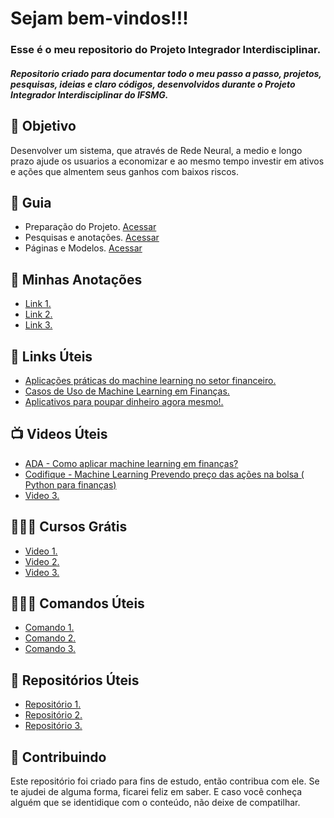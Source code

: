 <!--
# Projeto_-Integrador_Interdisciplinar
Repositorio criado para documentar todo o meu passo a passo, projetos, pesquisas, ideias e claro códigos, desenvolvidos durante o Projeto Integrador Interdisciplinar do IFSMG.
-->

<h1> Sejam bem-vindos!!!</h1>
<h3>Esse é o meu repositorio do Projeto Integrador Interdisciplinar.</h3>
<h5> 
 Repositorio criado para documentar todo o meu passo a passo, projetos, pesquisas, ideias e claro códigos, desenvolvidos durante o Projeto Integrador Interdisciplinar do IFSMG.
 </h5> 

<h2> 🎯 Objetivo </h2>
Desenvolver um sistema, que através de Rede Neural, a medio e longo prazo ajude os usuarios a economizar e ao mesmo tempo investir em ativos e ações que almentem seus ganhos com baixos riscos.

<h2 dir="auto"> 🚦 Guia </h2>
<ul dir="auto">
 <li> Preparação do Projeto. <a href="https://">Acessar</a> </li>
 <li> Pesquisas e anotações. <a href="https://"> Acessar </a> </li>
 <li> Páginas e Modelos. <a href="https://"> Acessar </a> </li>
 
</ul>


<h2 dir="auto"> 📝 Minhas Anotações </h2>
<ul dir="auto">
  <li><a href="https://"> Link 1. </a></li>
  <li><a href="https:/"> Link 2. </a></li>
  <li><a href="https://"> Link 3. </a></li>
  
</ul>

<h2 dir="auto"> 🔗 Links Úteis </h2>
<ul dir="auto">
  <li><a href="https://cantarinobrasileiro.com.br/blog/4-aplicacoes-praticas-do-machine-learning-no-setor-financeiro/">Aplicações práticas do machine learning no setor financeiro.</a></li>
  <li><a href="https://blog.dsacademy.com.br/10-casos-de-uso-de-machine-learning-em_financas/">Casos de Uso de Machine Learning em Finanças.</a></li>
  <li><a href="https://novoidealconsultoria.com.br/dicas/aplicativos-para-poupar-dinheiro-agora-mesmo/?pht=36801570733355363&utm_source=google&utm_medium=cpc&utm_campaign=google&gclid=Cj0KCQjw8e-gBhD0ARIsAJiDsaWVOEOA6ShuudFq_IJqEKcxe-3_5ouEyk42IlbH225V7fO-WSOWjq4aAjDuEALw_wcB">Aplicativos para poupar dinheiro agora mesmo!.</a></li>
  
</ul>



<h2 dir="auto"> 📺 Videos Úteis </h2>
<ul dir="auto">
  <li><a href="https://www.youtube.com/watch?v=z7DJdwSvgzE"> ADA - Como aplicar machine learning em finanças? </a></li>
  <li><a href="https://www.youtube.com/watch?v=CvfAx3_nGME&t=2s"> Codifique - Machine Learning Prevendo preço das ações na bolsa ( Python para finanças) </a></li>
  <li><a href="https://"> Video 3. </a></li>
  
</ul>

<h2 dir="auto"> 👨🏼‍🏫 Cursos Grátis </h2>
<ul dir="auto">
  <li><a href="https://"> Video 1. </a></li>
  <li><a href="https://"> Video 2. </a></li>
  <li><a href="https://"> Video 3. </a></li>
  
</ul>


<h2 dir="auto"> 👩🏻‍💻 Comandos Úteis </h2>
<ul dir="auto">
  <li><a href="https://"> Comando 1. </a></li>
  <li><a href="https://"> Comando 2. </a></li>
  <li><a href="https://"> Comando 3. </a></li>
  
</ul>

<h2 dir="auto"> 💼 Repositórios Úteis </h2>
<ul dir="auto">
  <li><a href="https://"> Repositório 1. </a></li>
  <li><a href="https://"> Repositório 2. </a></li>
  <li><a href="https://"> Repositório 3. </a></li>
  
</ul>





<h2 dir="auto"> 🤝 Contribuindo </h2>
<p dir="auto">
  Este repositório foi criado para fins de estudo, então contribua com ele. Se te ajudei de alguma forma, ficarei feliz em
  saber. E caso você conheça alguém que se identidique com o conteúdo, não deixe de compatilhar.
</p>
